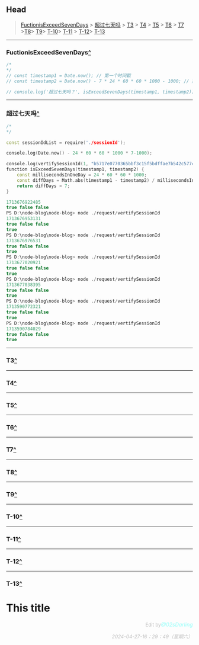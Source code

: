 ## Head
> [FuctionisExceedSevenDays](#FuctionisExceedSevenDays) > [超过七天吗](#超过七天吗) > [T3](#T3) > [T4](#T4) > [T5](#T5) > [T6](#T6) > [T7](#T7) >[T8](#T8)> [T9](#T9)> [T-10](#T-10)> [T-11](#T-11) > [T-12](#T-12)> [T-13](#T-13)
---
### FuctionisExceedSevenDays[^](#Head)
```js
/*
*/
// const timestamp1 = Date.now(); // 第一个时间戳
// const timestamp2 = Date.now() - 7 * 24 * 60 * 60 * 1000 - 1000; // 第二个时间戳（超过7天） true

// console.log('超过七天吗？', isExceedSevenDays(timestamp1, timestamp2));
```
---
### 超过七天吗[^](#Head)
```cpp
/*
*/

const sessionIdList = require('./sessionId');

console.log(Date.now() - 24 * 60 * 60 * 1000 * 7-1000);

console.log(vertifySessionId(1, "b5717e0770365bbf3c15f5bdffae7b542c577c6a7d0dc73bafdf8f7208c0e6ab"));
function isExceedSevenDays(timestamp1, timestamp2) {
    const millisecondsInOneDay = 24 * 60 * 60 * 1000;
    const diffDays = Math.abs(timestamp1 - timestamp2) / millisecondsInOneDay;
    return diffDays > 7;
}

1713676922485
true false false
PS D:\node-blog\node-blog> node ./request/vertifySessionId
1713676953131
true false false
true
PS D:\node-blog\node-blog> node ./request/vertifySessionId
1713676976531
true false false
true
PS D:\node-blog\node-blog> node ./request/vertifySessionId
1713677020921
true false false
true
PS D:\node-blog\node-blog> node ./request/vertifySessionId
1713677038395
true false false
true
PS D:\node-blog\node-blog> node ./request/vertifySessionId
1713590772321
true false false
true
PS D:\node-blog\node-blog> node ./request/vertifySessionId
1713590784029
true false false
true
```

---
### T3[^](#Head)
---
### T4[^](#Head)
---
### T5[^](#Head)
---
### T6[^](#Head)
---
### T7[^](#Head)
---
### T8[^](#Head)
---
### T9[^](#Head)
---
### T-10[^](#Head)
---
### T-11[^](#Head)
---
### T-12[^](#Head)
---
### T-13[^](#Head)
# This title
<p style="text-align:right"> <span style="font-size: small; color: rgba(128, 128, 128, 0.5);">Edit by</span><em style="color: rgba(91, 255, 247, 0.65);">@02sDarling</em></p><p style="text-align:right"> <span style="font-size: small; color: rgba(128, 128, 128, 0.5);"><em>2024-04-27-16：29：49（星期六）</em></span></p>